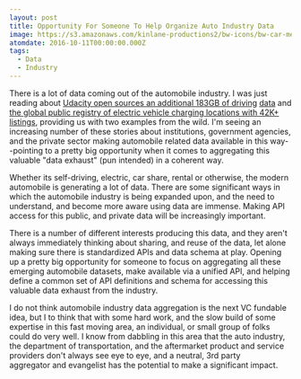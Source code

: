 ```yaml
---
layout: post
title: Opportunity For Someone To Help Organize Auto Industry Data
image: https://s3.amazonaws.com/kinlane-productions2/bw-icons/bw-car-mechanic.png
atomdate: 2016-10-11T00:00:00.000Z
tags:
  - Data
  - Industry
---
```

There is a lot of data coming out of the automobile industry. I was just reading about [Udacity open sources an additional 183GB of driving](https://techcrunch.com/2016/10/05/udacity-open-sources-an-additional-183gb-of-driving-data/) [data](https://techcrunch.com/2016/10/05/udacity-open-sources-an-additional-183gb-of-driving-data/) and [the global public registry of electric vehicle charging locations with 42K+ listings](https://blog.adafruit.com/2016/10/05/this-global-public-registry-of-electric-vehicle-charging-locations-has-42k-listings/), providing us with two examples from the wild. I'm seeing an increasing number of these stories about institutions, government agencies, and the private sector making automobile related data available in this way--pointing to a pretty big opportunity when it comes to aggregating this valuable "data exhaust" (pun intended) in a coherent way.

Whether its self-driving, electric, car share, rental or otherwise, the modern automobile is generating a lot of data. There are some significant ways in which the automobile industry is being expanded upon, and the need to understand, and become more aware using data are immense. Making API access for this public, and private data will be increasingly important. 

There is a number of different interests producing this data, and they aren't always immediately thinking about sharing, and reuse of the data, let alone making sure there is standardized APIs and data schema at play. Opening up a pretty big opportunity for someone to focus on aggregating all these emerging automobile datasets, make available via a unified API, and helping define a common set of API definitions and schema for accessing this valuable data exhaust from the industry.

I do not think automobile industry data aggregation is the next VC fundable idea, but I to think that with some hard work, and the slow build of some expertise in this fast moving area, an individual, or small group of folks could do very well. I know from dabbling in this area that the auto industry, the department of transportation, and the aftermarket product and service providers don't always see eye to eye, and a neutral, 3rd party aggregator and evangelist has the potential to make a significant impact.